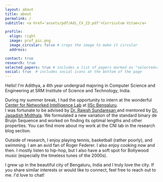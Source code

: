 ```yaml
---
layout: about
title: about
permalink: /
subtitle: <a href='assets/pdf/Adi_CV_23.pdf'>Curriculum Vitae</a>

profile:
  align: right
  image: prof_pic.png
  image_circular: false # crops the image to make it circular
  address: 

contact: true
research: true
selected_papers: true # includes a list of papers marked as "selected={true}"
social: true  # includes social icons at the bottom of the page
---
```


<!-- Write your biography here. Tell the world about yourself. Link to your favorite [subreddit](http://reddit.com). You can put a picture in, too. The code is already in, just name your picture `prof_pic.jpg` and put it in the `img/` folder.

Put your address / P.O. box / other info right below your picture. You can also disable any these elements by editing `profile` property of the YAML header of your `_pages/about.md`. Edit `_bibliography/papers.bib` and Jekyll will render your [publications page](/al-folio/publications/) automatically.

Link to your social media connections, too. This theme is set up to use [Font Awesome icons](http://fortawesome.github.io/Font-Awesome/) and [Academicons](https://jpswalsh.github.io/academicons/), like the ones below. Add your Facebook, Twitter, LinkedIn, Google Scholar, or just disable all of them. -->

Hello! I'm Adithya, a 4th year undergrad majoring in Computer Science and Engineering at SRM Institute of Science and Technology, India. 

During my summer break, I had the opportunity to intern at the wonderful <a href='https://cni.iisc.ac.in/'>Center for Networked Intelligence Lab</a> at <a href='https://iisc.ac.in/'>IISc Bengaluru</a>.   
I was fortunate to be advised by <a href='https://ece.iisc.ac.in/~rajeshs/'>Dr. Rajesh Sundaresan </a> and mentored by <a href='https://cni.iisc.ac.in/people/'>Dr. Jagadish Midthala</a>. We formulated a new variation of the standard binary de Bruijn Sequence and worked on finding its optimal lengths and other properties. You can find more about my work at the CNI lab in the research blog section.

Outside of research, I enjoy playing tennis, basketball (rather poorly), and swimming. I am an avid fan of Roger Federer. I also enjoy cooking now and then. I mostly listen to hip-hop, but I also have a soft spot for Bollywood music (especially the timeless tunes of the 2000s).

I grew up in the beautiful city of Bengaluru, India and I truly love the city. If you share similar interests or would like to connect, feel free to reach out to me. I'd love to chat!
